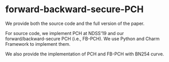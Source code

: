 # forward-backward-secure-PCH
We provide both the source code and the full version of the paper.

For source code, we implement PCH at NDSS'19 and our forward/backward-secure PCH (i.e., FB-PCH). We use Python and Charm Framework to implement them.

We also provide the implementation of PCH and FB-PCH with BN254 curve. 
